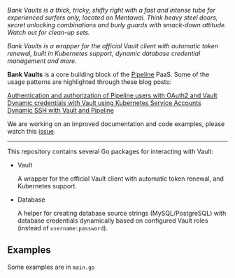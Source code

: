 *Bank Vaults is a thick, tricky, shifty right with a fast and intense tube for experienced surfers only, located on Mentawai. Think heavy steel doors, secret unlocking combinations and burly guards with smack-down attitude. Watch out for clean-up sets.*

*Bank Vaults is a wrapper for the official Vault client with automatic token renewal, built in Kubernetes support, dynamic database credential management and more.*

**Bank Vaults** is a core building block of the [Pipeline](https://github.com/banzaicloud/pipeline) PaaS. Some of the usage patterns are highlighted through these blog posts:

[Authentication and authorization of Pipeline users with OAuth2 and Vault](https://banzaicloud.com/blog/oauth2-vault/)</br>
[Dynamic credentials with Vault using Kubernetes Service Accounts](https://banzaicloud.com/blog/vault-dynamic-secrets/)</br>
[Dynamic SSH with Vault and Pipeline](https://banzaicloud.com/blog/vault-dynamic-ssh/)</br>

We are working on an improved documentation and code examples, please watch this [issue](https://github.com/banzaicloud/bank-vaults/issues/9).

---

This repository contains several Go packages for interacting with Vault:

- Vault
    
    A wrapper for the official Vault client with automatic token renewal, and Kubernetes support.

- Database
    
    A helper for creating database source strings (MySQL/PostgreSQL) with database credentials dynamically based on configured Vault roles (instead of `username:password`).

## Examples

Some examples are in `main.go`
